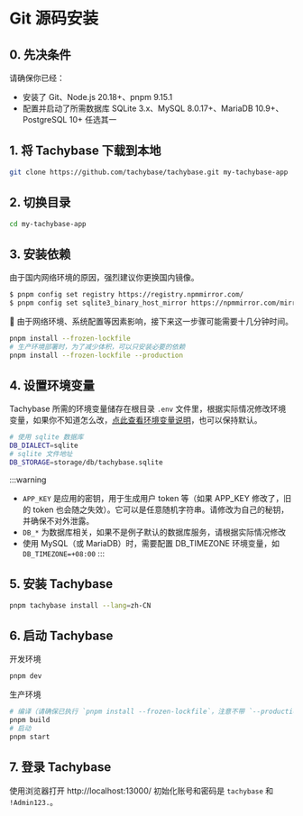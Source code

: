# Git 源码安装

## 0. 先决条件

请确保你已经：

- 安装了 Git、Node.js 20.18+、pnpm 9.15.1
- 配置并启动了所需数据库 SQLite 3.x、MySQL 8.0.17+、MariaDB 10.9+、PostgreSQL 10+ 任选其一

## 1. 将 Tachybase 下载到本地

```bash
git clone https://github.com/tachybase/tachybase.git my-tachybase-app
```

## 2. 切换目录

```bash
cd my-tachybase-app
```

## 3. 安装依赖

由于国内网络环境的原因，强烈建议你更换国内镜像。

```bash
$ pnpm config set registry https://registry.npmmirror.com/
$ pnpm config set sqlite3_binary_host_mirror https://npmmirror.com/mirrors/sqlite3/
```

📢 由于网络环境、系统配置等因素影响，接下来这一步骤可能需要十几分钟时间。

```bash
pnpm install --frozen-lockfile
# 生产环境部署时，为了减少体积，可以只安装必要的依赖
pnpm install --frozen-lockfile --production
```

## 4. 设置环境变量

Tachybase 所需的环境变量储存在根目录 `.env` 文件里，根据实际情况修改环境变量，如果你不知道怎么改，[点此查看环境变量说明](../env.md)，也可以保持默认。

```bash
# 使用 sqlite 数据库
DB_DIALECT=sqlite
# sqlite 文件地址
DB_STORAGE=storage/db/tachybase.sqlite
```

:::warning
- `APP_KEY` 是应用的密钥，用于生成用户 token 等（如果 APP_KEY 修改了，旧的 token 也会随之失效）。它可以是任意随机字符串。请修改为自己的秘钥，并确保不对外泄露。
- `DB_*` 为数据库相关，如果不是例子默认的数据库服务，请根据实际情况修改
- 使用 MySQL（或 MariaDB）时，需要配置 DB_TIMEZONE 环境变量，如 `DB_TIMEZONE=+08:00`
:::

## 5. 安装 Tachybase

```bash
pnpm tachybase install --lang=zh-CN
```

## 6. 启动 Tachybase

开发环境

```bash
pnpm dev
```

生产环境

```bash
# 编译（请确保已执行 `pnpm install --frozen-lockfile`，注意不带 `--production`）
pnpm build
# 启动
pnpm start
```

## 7. 登录 Tachybase

使用浏览器打开 http://localhost:13000/ 初始化账号和密码是 `tachybase` 和 `!Admin123.`。
